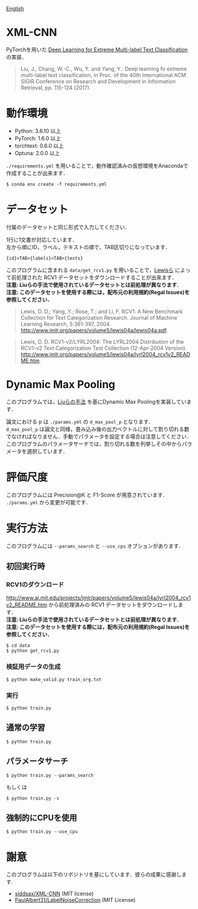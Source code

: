 [English](https://github.com/yu54ku/xml-cnn/blob/master/README.md)

# XML-CNN
PyTorchを用いた [Deep Learning for Extreme Multi-label Text Classification](http://nyc.lti.cs.cmu.edu/yiming/Publications/jliu-sigir17.pdf) の実装．

> Liu, J., Chang, W.-C., Wu, Y. and Yang, Y.: Deep learning fo extreme multi-label text classification, in Proc. of the 40th International ACM SIGIR Conference on Research and Development in Information Retrieval, pp. 115-124 (2017).

# 動作環境
- Python: 3.6.10 以上
- PyTorch: 1.6.0 以上
- torchtext: 0.6.0 以上
- Optuna: 2.0.0 以上

`./requirements.yml` を用いることで，動作確認済みの仮想環境をAnacondaで作成することが出来ます．

```
$ conda env create -f requirements.yml
```


# データセット
付属のデータセットと同じ形式で入力してください．

1行に1文書が対応しています．  
左から順にID，ラベル，テキストの順で，TAB区切りになっています．

```
{id}<TAB>{labels}<TAB>{texts}
```
このプログラムに含まれる `data/get_rcv1.py` を用いることで，[Lewisら](https://www.jmlr.org/papers/volume5/lewis04a/lewis04a.pdf) によって前処理された RCV1 データセットをダウンロードすることが出来ます．  
__注意: Liuらの手法で使用されているデータセットとは前処理が異なります.__  
__注意: このデータセットを使用する際には，配布元の利用規約(Regal Issues)を参照してください．__

> Lewis, D. D.; Yang, Y.; Rose, T.; and Li, F. RCV1: A New Benchmark Collection for Text Categorization Research. Journal of Machine Learning Research, 5:361-397, 2004. http://www.jmlr.org/papers/volume5/lewis04a/lewis04a.pdf. 

> Lewis, D. D. RCV1-v2/LYRL2004: The LYRL2004 Distribution of the RCV1-v2 Text Categorization Test Collection (12-Apr-2004 Version). http://www.jmlr.org/papers/volume5/lewis04a/lyrl2004_rcv1v2_README.htm.

# Dynamic Max Pooling
このプログラムでは，[Liuらの手法](http://nyc.lti.cs.cmu.edu/yiming/Publications/jliu-sigir17.pdf) を基にDynamic Max Poolingを実装しています．

論文における p は `./params.yml` の `d_max_pool_p` となります．  
`d_max_pool_p` は論文と同様，畳み込み後の出力ベクトルに対して割り切れる数でなければなりません．手動でパラメータを設定する場合は注意してください．  
このプログラムのパラメータサーチでは，割り切れる数を列挙しその中からパラメータを選択しています．

# 評価尺度
このプログラムには Precision@K と F1-Score が用意されています．  
`./params.yml` から変更が可能です．

# 実行方法
このプログラムには `--params_search` と `--use_cpu` オプションがあります．

## 初回実行時
### RCV1のダウンロード

http://www.ai.mit.edu/projects/jmlr/papers/volume5/lewis04a/lyrl2004_rcv1v2_README.htm から前処理済みの RCV1 データセットをダウンロードします．  
__注意: Liuらの手法で使用されているデータセットとは前処理が異なります.__  
__注意: このデータセットを使用する際には，配布元の利用規約(Regal Issues)を参照してください．__

```
$ cd data
$ python get_rcv1.py
```

### 検証用データの生成

```
$ python make_valid.py train_org.txt
```

### 実行

```
$ python train.py
```
## 通常の学習

```
$ python train.py
```

## パラメータサーチ

```
$ python train.py --params_search
```
もしくは
```
$ python train.py -s
```

## 強制的にCPUを使用

```
$ python train.py --use_cpu
```

# 謝意
このプログラムは以下のリポジトリを基にしています．彼らの成果に感謝します.


- [siddsax/XML-CNN](https://github.com/siddsax/XML-CNN) (MIT license)
- [PaulAlbert31/LabelNoiseCorrection](https://github.com/PaulAlbert31/LabelNoiseCorrection) (MIT License)
